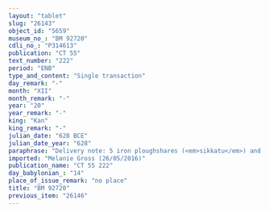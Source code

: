 ```yaml
---
layout: "tablet"
slug: "26143"
object_id: "5659"
museum_no_: "BM 92720"
cdli_no_: "P314613"
publication: "CT 55"
text_number: "222"
period: "ENB"
type_and_content: "Single transaction"
day_remark: "-"
month: "XII"
month_remark: "-"
year: "20"
year_remark: "-"
king: "Kan"
king_remark: "-"
julian_date: "628 BCE"
julian_date_year: "628"
paraphrase: "Delivery note: 5 iron ploughshares (<em>sikkatu</em>) and 1 iron <em>&scaron;eleppūtu</em>-implement, in sum weighing 57 &frac12; minas of silver, are transferred from the ploughed land(?) (<em>bīt mihṣi</em>, mng. uncertain) to the storehouse (<em>bīt kar&ecirc;</em>)"
imported: "Melanie Gross (26/05/2016)"
publication_name: "CT 55 222"
day_babylonian_: "14"
place_of_issue_remark: "no place"
title: "BM 92720"
previous_item: "26146"
---
```

